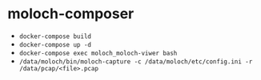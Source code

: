 # moloch-composer

- `docker-compose build`
- `docker-compose up -d`
- `docker-compose exec moloch_moloch-viwer bash`
- `/data/moloch/bin/moloch-capture -c /data/moloch/etc/config.ini -r /data/pcap/<file>.pcap`
